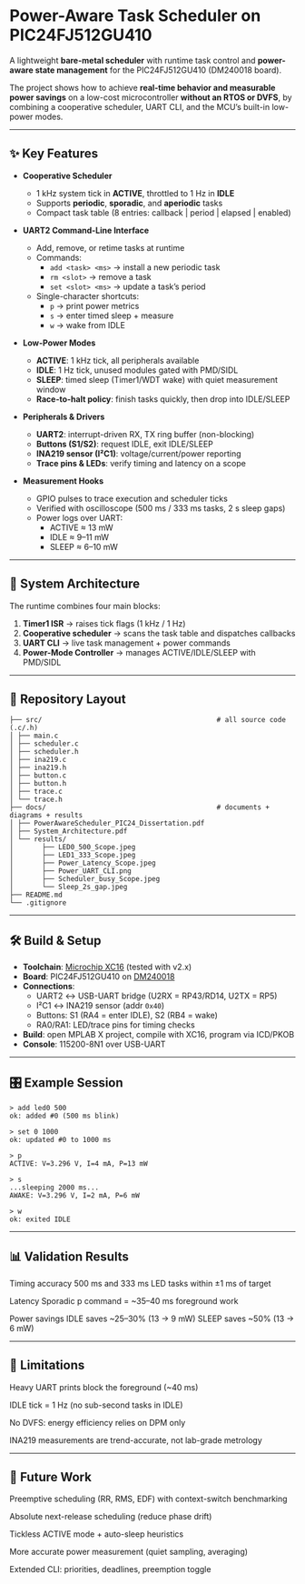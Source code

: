 # Power-Aware Task Scheduler on PIC24FJ512GU410

A lightweight **bare-metal scheduler** with runtime task control and **power-aware state management** for the PIC24FJ512GU410 (DM240018 board).  

The project shows how to achieve **real-time behavior and measurable power savings** on a low-cost microcontroller **without an RTOS or DVFS**, by combining a cooperative scheduler, UART CLI, and the MCU’s built-in low-power modes.

---
## ✨ Key Features
- **Cooperative Scheduler**
  - 1 kHz system tick in **ACTIVE**, throttled to 1 Hz in **IDLE**
  - Supports **periodic**, **sporadic**, and **aperiodic** tasks
  - Compact task table (8 entries: callback | period | elapsed | enabled)

- **UART2 Command-Line Interface**
  - Add, remove, or retime tasks at runtime
  - Commands:
    - `add <task> <ms>` → install a new periodic task
    - `rm <slot>` → remove a task
    - `set <slot> <ms>` → update a task’s period
  - Single-character shortcuts:
    - `p` → print power metrics
    - `s` → enter timed sleep + measure
    - `w` → wake from IDLE

- **Low-Power Modes**
  - **ACTIVE**: 1 kHz tick, all peripherals available
  - **IDLE**: 1 Hz tick, unused modules gated with PMD/SIDL
  - **SLEEP**: timed sleep (Timer1/WDT wake) with quiet measurement window
  - **Race-to-halt policy**: finish tasks quickly, then drop into IDLE/SLEEP

- **Peripherals & Drivers**
  - **UART2**: interrupt-driven RX, TX ring buffer (non-blocking)
  - **Buttons (S1/S2)**: request IDLE, exit IDLE/SLEEP
  - **INA219 sensor (I²C1)**: voltage/current/power reporting
  - **Trace pins & LEDs**: verify timing and latency on a scope

- **Measurement Hooks**
  - GPIO pulses to trace execution and scheduler ticks
  - Verified with oscilloscope (500 ms / 333 ms tasks, 2 s sleep gaps)
  - Power logs over UART:
    - ACTIVE ≈ 13 mW
    - IDLE ≈ 9–11 mW
    - SLEEP ≈ 6–10 mW
      
---
## 🧭 System Architecture

The runtime combines four main blocks:
1. **Timer1 ISR** → raises tick flags (1 kHz / 1 Hz)  
2. **Cooperative scheduler** → scans the task table and dispatches callbacks  
3. **UART CLI** → live task management + power commands  
4. **Power-Mode Controller** → manages ACTIVE/IDLE/SLEEP with PMD/SIDL  

---
## 📂 Repository Layout
```
├── src/                                           # all source code (.c/.h)
│ ├── main.c
│ ├── scheduler.c
│ ├── scheduler.h
│ ├── ina219.c
│ ├── ina219.h
│ ├── button.c
│ ├── button.h
│ ├── trace.c
│ └── trace.h
├── docs/                                          # documents + diagrams + results
│ ├── PowerAwareScheduler_PIC24_Dissertation.pdf
│ ├── System_Architecture.pdf
│ └── results/
│       ├── LED0_500_Scope.jpeg
│       ├── LED1_333_Scope.jpeg
│       ├── Power_Latency_Scope.jpeg
│       ├── Power_UART_CLI.png
│       ├── Scheduler_busy_Scope.jpeg
│       └── Sleep_2s_gap.jpeg
├── README.md
└── .gitignore
```
---
## 🛠️ Build & Setup

- **Toolchain**: [Microchip XC16](https://www.microchip.com/en-us/tools-resources/develop/mplab-xc-compilers) (tested with v2.x)  
- **Board**: PIC24FJ512GU410 on [DM240018](https://www.microchip.com/developmenttools/ProductDetails/DM240018)  
- **Connections**:
  - UART2 ↔ USB-UART bridge (U2RX = RP43/RD14, U2TX = RP5)
  - I²C1 ↔ INA219 sensor (addr `0x40`)
  - Buttons: S1 (RA4 = enter IDLE), S2 (RB4 = wake)
  - RA0/RA1: LED/trace pins for timing checks
- **Build**: open MPLAB X project, compile with XC16, program via ICD/PKOB  
- **Console**: 115200-8N1 over USB-UART  

---
## 🎛️ Example Session
```
> add led0 500
ok: added #0 (500 ms blink)

> set 0 1000
ok: updated #0 to 1000 ms

> p
ACTIVE: V=3.296 V, I=4 mA, P=13 mW

> s
...sleeping 2000 ms...
AWAKE: V=3.296 V, I=2 mA, P=6 mW

> w
ok: exited IDLE
```
---
## 📊 Validation Results

Timing accuracy
500 ms and 333 ms LED tasks within ±1 ms of target

Latency
Sporadic p command = ~35–40 ms foreground work

Power savings
IDLE saves ~25–30% (13 → 9 mW)
SLEEP saves ~50% (13 → 6 mW)

---
## 🚧 Limitations
Heavy UART prints block the foreground (~40 ms)

IDLE tick = 1 Hz (no sub-second tasks in IDLE)

No DVFS: energy efficiency relies on DPM only

INA219 measurements are trend-accurate, not lab-grade metrology

---
## 🔮 Future Work
Preemptive scheduling (RR, RMS, EDF) with context-switch benchmarking

Absolute next-release scheduling (reduce phase drift)

Tickless ACTIVE mode + auto-sleep heuristics

More accurate power measurement (quiet sampling, averaging)

Extended CLI: priorities, deadlines, preemption toggle


